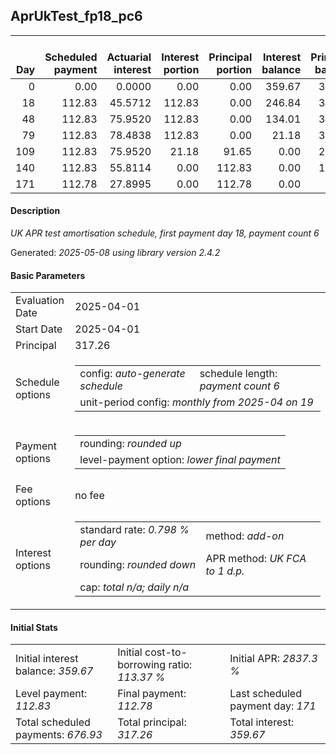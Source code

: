 <h2>AprUkTest_fp18_pc6</h2>
<table>
    <thead style="vertical-align: bottom;">
        <th style="text-align: right;">Day</th>
        <th style="text-align: right;">Scheduled payment</th>
        <th style="text-align: right;">Actuarial interest</th>
        <th style="text-align: right;">Interest portion</th>
        <th style="text-align: right;">Principal portion</th>
        <th style="text-align: right;">Interest balance</th>
        <th style="text-align: right;">Principal balance</th>
        <th style="text-align: right;">Total actuarial interest</th>
        <th style="text-align: right;">Total interest</th>
        <th style="text-align: right;">Total principal</th>
    </thead>
    <tr style="text-align: right;">
        <td class="ci00">0</td>
        <td class="ci01" style="white-space: nowrap;">0.00</td>
        <td class="ci02">0.0000</td>
        <td class="ci03">0.00</td>
        <td class="ci04">0.00</td>
        <td class="ci05">359.67</td>
        <td class="ci06">317.26</td>
        <td class="ci07">0.0000</td>
        <td class="ci08">0.00</td>
        <td class="ci09">0.00</td>
    </tr>
    <tr style="text-align: right;">
        <td class="ci00">18</td>
        <td class="ci01" style="white-space: nowrap;">112.83</td>
        <td class="ci02">45.5712</td>
        <td class="ci03">112.83</td>
        <td class="ci04">0.00</td>
        <td class="ci05">246.84</td>
        <td class="ci06">317.26</td>
        <td class="ci07">45.5712</td>
        <td class="ci08">112.83</td>
        <td class="ci09">0.00</td>
    </tr>
    <tr style="text-align: right;">
        <td class="ci00">48</td>
        <td class="ci01" style="white-space: nowrap;">112.83</td>
        <td class="ci02">75.9520</td>
        <td class="ci03">112.83</td>
        <td class="ci04">0.00</td>
        <td class="ci05">134.01</td>
        <td class="ci06">317.26</td>
        <td class="ci07">121.5233</td>
        <td class="ci08">225.66</td>
        <td class="ci09">0.00</td>
    </tr>
    <tr style="text-align: right;">
        <td class="ci00">79</td>
        <td class="ci01" style="white-space: nowrap;">112.83</td>
        <td class="ci02">78.4838</td>
        <td class="ci03">112.83</td>
        <td class="ci04">0.00</td>
        <td class="ci05">21.18</td>
        <td class="ci06">317.26</td>
        <td class="ci07">200.0070</td>
        <td class="ci08">338.49</td>
        <td class="ci09">0.00</td>
    </tr>
    <tr style="text-align: right;">
        <td class="ci00">109</td>
        <td class="ci01" style="white-space: nowrap;">112.83</td>
        <td class="ci02">75.9520</td>
        <td class="ci03">21.18</td>
        <td class="ci04">91.65</td>
        <td class="ci05">0.00</td>
        <td class="ci06">225.61</td>
        <td class="ci07">275.9591</td>
        <td class="ci08">359.67</td>
        <td class="ci09">91.65</td>
    </tr>
    <tr style="text-align: right;">
        <td class="ci00">140</td>
        <td class="ci01" style="white-space: nowrap;">112.83</td>
        <td class="ci02">55.8114</td>
        <td class="ci03">0.00</td>
        <td class="ci04">112.83</td>
        <td class="ci05">0.00</td>
        <td class="ci06">112.78</td>
        <td class="ci07">331.7705</td>
        <td class="ci08">359.67</td>
        <td class="ci09">204.48</td>
    </tr>
    <tr style="text-align: right;">
        <td class="ci00">171</td>
        <td class="ci01" style="white-space: nowrap;">112.78</td>
        <td class="ci02">27.8995</td>
        <td class="ci03">0.00</td>
        <td class="ci04">112.78</td>
        <td class="ci05">0.00</td>
        <td class="ci06">0.00</td>
        <td class="ci07">359.6700</td>
        <td class="ci08">359.67</td>
        <td class="ci09">317.26</td>
    </tr>
</table>
<h4>Description</h4>
<p><i>UK APR test amortisation schedule, first payment day 18, payment count 6</i></p>
<p>Generated: <i>2025-05-08 using library version 2.4.2</i></p>
<h4>Basic Parameters</h4>
<table>
    <tr>
        <td>Evaluation Date</td>
        <td>2025-04-01</td>
    </tr>
    <tr>
        <td>Start Date</td>
        <td>2025-04-01</td>
    </tr>
    <tr>
        <td>Principal</td>
        <td>317.26</td>
    </tr>
    <tr>
        <td>Schedule options</td>
        <td>
            <table>
                <tr>
                    <td>config: <i>auto-generate schedule</i></td>
                    <td>schedule length: <i><i>payment count</i> 6</i></td>
                </tr>
                <tr>
                    <td colspan="2" style="white-space: nowrap;">unit-period config: <i>monthly from 2025-04 on 19</i></td>
                </tr>
            </table>
        </td>
    </tr>
    <tr>
        <td>Payment options</td>
        <td>
            <table>
                <tr>
                    <td>rounding: <i>rounded up</i></td>
                </tr>
                <tr>
                    <td>level-payment option: <i>lower&nbsp;final&nbsp;payment</i></td>
                </tr>
            </table>
        </td>
    </tr>
    <tr>
        <td>Fee options</td>
        <td>no fee
        </td>
    </tr>
    <tr>
        <td>Interest options</td>
        <td>
            <table>
                <tr>
                    <td>standard rate: <i>0.798 % per day</i></td>
                    <td>method: <i>add-on</i></td>
                </tr>
                <tr>
                    <td>rounding: <i>rounded down</i></td>
                    <td>APR method: <i>UK FCA to 1 d.p.</i></td>
                </tr>
                <tr>
                    <td colspan="2">cap: <i>total <i>n/a</i>; daily <i>n/a</i></td>
                </tr>
            </table>
        </td>
    </tr>
</table>
<h4>Initial Stats</h4>
<table>
    <tr>
        <td>Initial interest balance: <i>359.67</i></td>
        <td>Initial cost-to-borrowing ratio: <i>113.37 %</i></td>
        <td>Initial APR: <i>2837.3 %</i></td>
    </tr>
    <tr>
        <td>Level payment: <i>112.83</i></td>
        <td>Final payment: <i>112.78</i></td>
        <td>Last scheduled payment day: <i>171</i></td>
    </tr>
    <tr>
        <td>Total scheduled payments: <i>676.93</i></td>
        <td>Total principal: <i>317.26</i></td>
        <td>Total interest: <i>359.67</i></td>
    </tr>
</table>